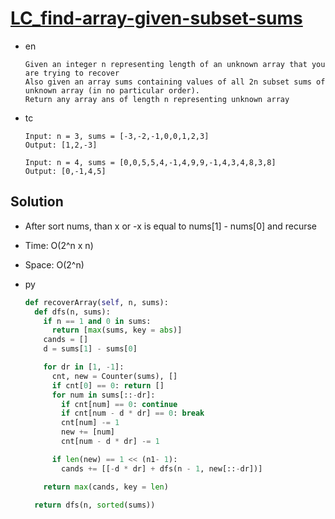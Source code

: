 # [LC_find-array-given-subset-sums](https://leetcode.com/problems/find-array-given-subset-sums)

* en

  ```en
  Given an integer n representing length of an unknown array that you are trying to recover
  Also given an array sums containing values of all 2n subset sums of unknown array (in no particular order).
  Return any array ans of length n representing unknown array
  ```

* tc

  ```tc
  Input: n = 3, sums = [-3,-2,-1,0,0,1,2,3]
  Output: [1,2,-3]

  Input: n = 4, sums = [0,0,5,5,4,-1,4,9,9,-1,4,3,4,8,3,8]
  Output: [0,-1,4,5]
  ```

## Solution

* After sort nums, than x or -x is equal to nums[1] - nums[0] and recurse
* Time: O(2^n x n)
* Space: O(2^n)

* py

  ```py
  def recoverArray(self, n, sums):
    def dfs(n, sums):
      if n == 1 and 0 in sums:
        return [max(sums, key = abs)]
      cands = []
      d = sums[1] - sums[0]

      for dr in [1, -1]:
        cnt, new = Counter(sums), []
        if cnt[0] == 0: return []
        for num in sums[::-dr]:
          if cnt[num] == 0: continue
          if cnt[num - d * dr] == 0: break
          cnt[num] -= 1
          new += [num]
          cnt[num - d * dr] -= 1

        if len(new) == 1 << (n1- 1):
          cands += [[-d * dr] + dfs(n - 1, new[::-dr])]

      return max(cands, key = len)

    return dfs(n, sorted(sums))
  ```
